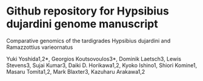 # Github repository for Hypsibius dujardini genome manuscript


Comparative genomics of the tardigrades Hypsibius dujardini and Ramazzottius varieornatus

Yuki Yoshida1,2*, Georgios Koutsovoulos3*, Dominik Laetsch3, Lewis Stevens3, Sujai Kumar3, Daiki D. Horikawa1,2, Kyoko Ishino1, Shiori Komine1, Masaru Tomita1,2, Mark Blaxter3, Kazuharu Arakawa1,2
